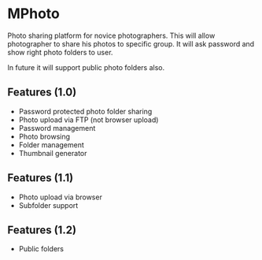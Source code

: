 MPhoto
======

Photo sharing platform for novice photographers. This will allow photographer to share his photos to specific group. It will ask password and show right photo folders to user.

In future it will support public photo folders also.

Features (1.0) 
--------------

- Password protected photo folder sharing
- Photo upload via FTP (not browser upload)
- Password management
- Photo browsing
- Folder management
- Thumbnail generator

Features (1.1)
--------------

- Photo upload via browser
- Subfolder support

Features (1.2)
--------------

- Public folders